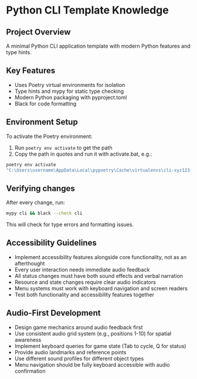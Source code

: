 # Python CLI Template Knowledge

## Project Overview
A minimal Python CLI application template with modern Python features and type hints.

## Key Features
- Uses Poetry virtual environments for isolation
- Type hints and mypy for static type checking
- Modern Python packaging with pyproject.toml
- Black for code formatting

## Environment Setup
To activate the Poetry environment:
1. Run `poetry env activate` to get the path
2. Copy the path in quotes and run it with activate.bat, e.g.:
```bash
poetry env activate
"C:\Users\username\AppData\Local\pypoetry\Cache\virtualenvs\cli-xyz123-py3.12\Scripts\activate.bat"
```

## Verifying changes
After every change, run:
```bash
mypy cli && black --check cli
```
This will check for type errors and formatting issues.

## Accessibility Guidelines
- Implement accessibility features alongside core functionality, not as an afterthought
- Every user interaction needs immediate audio feedback
- All status changes must have both sound effects and verbal narration
- Resource and state changes require clear audio indicators
- Menu systems must work with keyboard navigation and screen readers
- Test both functionality and accessibility features together

## Audio-First Development
- Design game mechanics around audio feedback first
- Use consistent audio grid system (e.g., positions 1-10) for spatial awareness
- Implement keyboard queries for game state (Tab to cycle, Q for status)
- Provide audio landmarks and reference points
- Use different sound profiles for different object types
- Menu navigation should be fully keyboard accessible with audio confirmation

